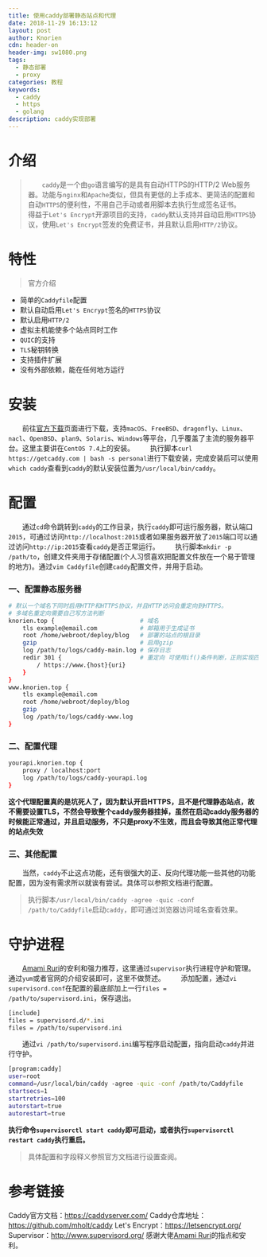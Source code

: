 ```yaml
---
title: 使用caddy部署静态站点和代理
date: 2018-11-29 16:13:12
layout: post
author: Knorien
cdn: header-on
header-img: sw1080.png
tags:
  - 静态部署
  - proxy
categories: 教程
keywords: 
  - caddy
  - https
  - golang
description: caddy实现部署
---
```

# 介绍
> &emsp;&emsp;`caddy`是一个由`go`语言编写的是具有自动HTTPS的HTTP/2 Web服务器。功能与`nginx`和`Apache`类似，但具有更低的上手成本、更简洁的配置和自动`HTTPS`的便利性，不用自己手动或者用脚本去执行生成签名证书。
> &emsp;&emsp;得益于`Let's Encrypt`开源项目的支持，`caddy`默认支持并自动启用`HTTPS`协议，使用`Let's Encrypt`签发的免费证书，并且默认启用`HTTP/2`协议。
# 特性
> 官方介绍

- 简单的`Caddyfile`配置
- 默认自动启用`Let's Encrypt`签名的`HTTPS`协议
- 默认启用`HTTP/2`
- 虚拟主机能使多个站点同时工作
- `QUIC`的支持
- `TLS`秘钥转换
- 支持插件扩展
- 没有外部依赖，能在任何地方运行

# 安装
&emsp;&emsp;前往[官方下载](https://caddyserver.com/tutorial)页面进行下载，支持`macOS`、`FreeBSD`、`dragonfly`、`Linux`、`nacl`、`OpenBSD`、`plan9`、`Solaris`、`Windows`等平台，几乎覆盖了主流的服务器平台。这里主要讲在`CentOS 7.4`上的安装。
&emsp;&emsp;执行脚本`curl https://getcaddy.com | bash -s personal`进行下载安装，完成安装后可以使用`which caddy`查看到`caddy`的默认安装位置为`/usr/local/bin/caddy`。

# 配置
&emsp;&emsp;通过`cd`命令跳转到`caddy`的工作目录，执行`caddy`即可运行服务器，默认端口`2015`，可通过访问`http://localhost:2015`或者如果服务器开放了`2015`端口可以通过访问`http://ip:2015`查看`caddy`是否正常运行。
&emsp;&emsp;执行脚本`mkdir -p /path/to`，创建文件夹用于存储配置(个人习惯喜欢把配置文件放在一个易于管理的地方)。通过`vim Caddyfile`创建`caddy`配置文件，并用于启动。

### 一、配置静态服务器
```bash
# 默认一个域名下同时启用HTTP和HTTPS协议，并且HTTP访问会重定向到HTTPS。
# 多域名重定向需要自己写方法判断
knorien.top {                        # 域名
    tls example@email.com            # 邮箱用于生成证书
    root /home/webroot/deploy/blog   # 部署的站点的根目录
    gzip                             # 启用gzip
    log /path/to/logs/caddy-main.log # 保存日志
    redir 301 {                      # 重定向 可使用if()条件判断，正则实现匹配 
        / https://www.{host}{uri}
    }
}
www.knorien.top {
    tls example@email.com
    root /home/webroot/deploy/blog
    gzip
    log /path/to/logs/caddy-www.log
}
```

### 二、配置代理
```bash
yourapi.knorien.top {
    proxy / localhost:port
    log /path/to/logs/caddy-yourapi.log
}
```
**这个代理配置真的是坑死人了，因为默认开启HTTPS，且不是代理静态站点，故不需要设置TLS，不然会导致整个caddy服务器挂掉，虽然在启动caddy服务器的时候能正常通过，并且启动服务，不只是proxy不生效，而且会导致其他正常代理的站点失效**
### 三、其他配置
&emsp;&emsp;当然，`caddy`不止这点功能，还有很强大的正、反向代理功能一些其他的功能配置，因为没有需求所以就诶有尝试。具体可以参照文档进行配置。

> 执行脚本`/usr/local/bin/caddy -agree -quic -conf /path/to/Caddyfile`启动`caddy`，即可通过浏览器访问域名查看效果。

# 守护进程
&emsp;&emsp;[Amami Ruri](https://github.com/TenkaiRuri)的安利和强力推荐，这里通过`supervisor`执行进程守护和管理。通过`yum`或者官网的介绍安装即可，这里不做赘述。
&emsp;&emsp;添加配置，通过`vi supervisord.conf`在配置的最底部加上一行`files = /path/to/supervisord.ini`，保存退出。
```bash
[include]
files = supervisord.d/*.ini
files = /path/to/supervisord.ini
```
&emsp;&emsp;通过`vi /path/to/supervisord.ini`编写程序启动配置，指向启动`caddy`并进行守护。
```bash
[program:caddy]
user=root
command=/usr/local/bin/caddy -agree -quic -conf /path/to/Caddyfile
startsecs=1
startretries=100
autorstart=true
autorestart=true
```
**执行命令`supervisorctl start caddy`即可启动，或者执行`supervisorctl restart caddy`执行重启。**
> 具体配置和字段释义参照官方文档进行设置查阅。

# 参考链接
Caddy官方文档：https://caddyserver.com/
Caddy仓库地址：https://github.com/mholt/caddy
Let's Encrypt：https://letsencrypt.org/
Supervisor：http://www.supervisord.org/
感谢大佬[Amami Ruri](https://github.com/TenkaiRuri)的指点和安利。